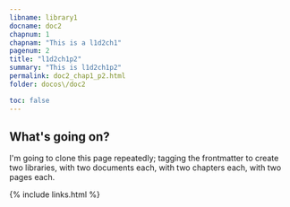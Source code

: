 ```yaml
---
libname: library1
docname: doc2
chapnum: 1
chapnam: "This is a l1d2ch1"
pagenum: 2
title: "l1d2ch1p2"
summary: "This is l1d2ch1p2"
permalink: doc2_chap1_p2.html
folder: docos\/doc2

toc: false
---
```


## What's going on?

I'm going to clone this page repeatedly; tagging the frontmatter to create two libraries, with two documents each, with two chapters each, with two pages each.

{% include links.html %}